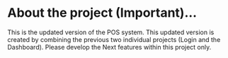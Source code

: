 # About the project (Important)...
This is the updated version of the POS system. This updated version is created by combining the previous two individual projects (Login and the Dashboard). 
Please develop the Next features within this project only.
